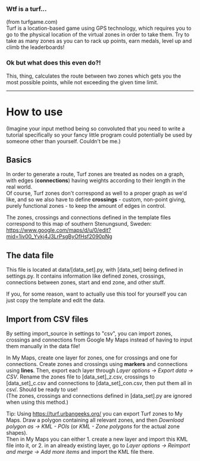 

### Wtf is a turf...

(from turfgame.com)  
Turf is a location-based game using GPS technology, which requires you to go to the physical location of the virtual zones in order to take them. Try to take as many zones as you can to rack up points, earn medals, level up and climb the leaderboards!

### Ok but what does this even do?!

This, thing, calculates the route between two zones which gets you the most possible points, while not exceeding the given time limit.

---

# How to use

(Imagine your input method being so convoluted that you need to write a tutorial specifically so your fancy little program could potentially be used by someone other than yourself. Couldn't be me.)

## Basics

In order to generate a route, Turf zones are treated as nodes on a graph, with edges (**connections**) having weights according to their length in the real world.  
Of course, Turf zones don't correspond as well to a proper graph as we'd like, and so we also have to define **crossings** - custom, non-point giving, purely functional zones - to keep the amount of edges in control.  

The zones, crossings and connections defined in the template files correspond to this map of southern Stenungsund, Sweden: https://www.google.com/maps/d/u/0/edit?mid=1iv00_Yvkj4J3LrPsgByOfHsf2090pNg

## The data file

This file is located at data/[data_set].py, with [data_set] being defined in settings.py. It contains information like defined zones, crossings, connections between zones, start and end zone, and other stuff.

If you, for some reason, want to actually use this tool for yourself you can just copy the template and edit the data.

## Import from CSV files

By setting import_source in settings to "csv", you can import zones, crossings and connections from Google My Maps instead of having to input them manually in the data file!

In My Maps, create one layer for zones, one for crossings and one for connections. Create zones and crossings using **markers** and connections using **lines**. Then, export each layer through *Layer options → Export data → CSV*. Rename the zones file to [data_set]_z.csv, crossings to [data_set]_c.csv and connections to [data_set]_con.csv, then put them all in csv/. Should be ready to use!  
(The zones, crossings and connections defined in [data_set].py are ignored when using this method.)

Tip: Using https://turf.urbangeeks.org/ you can export Turf zones to My Maps. Draw a polygon containing all relevant zones, and then *Download polygon as → KML - POIs* (or *KML - Zone polygons* for the actual zone shapes).  
Then in My Maps you can either 1. create a new layer and import this KML file into it, or 2. in an already existing layer, go to *Layer options → Reimport and merge → Add more items* and import the KML file there.